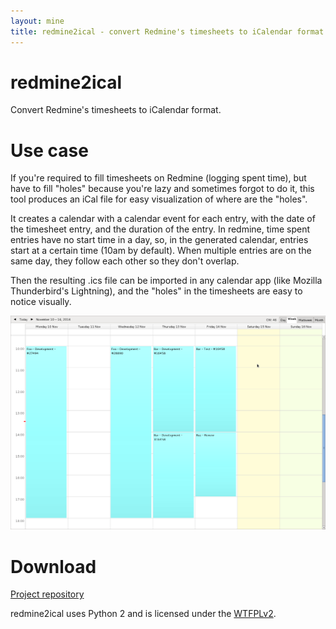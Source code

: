 ```yaml
---
layout: mine
title: redmine2ical - convert Redmine's timesheets to iCalendar format
---
```


# redmine2ical

Convert Redmine's timesheets to iCalendar format.

# Use case #

If you're required to fill timesheets on Redmine (logging spent time),
but have to fill "holes" because you're lazy and sometimes forgot to do
it, this tool produces an iCal file for easy visualization of where are
the "holes".

It creates a calendar with a calendar event for each entry, with the
date of the timesheet entry, and the duration of the entry. In redmine,
time spent entries have no start time in a day, so, in the generated calendar,
entries start at a certain time (10am by default). When multiple entries are
on the same day, they follow each other so they don't overlap.

Then the resulting .ics file can be imported in any calendar app (like 
Mozilla Thunderbird's Lightning), and the "holes" in the timesheets are 
easy to notice visually.

![Sample calendar](screenshot.png)

# Download #

[Project repository](https://github.com/hydrargyrum/attic/tree/master/redmine2ical)

redmine2ical uses Python 2 and is licensed under the [WTFPLv2](../wtfpl).
